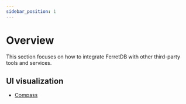 ```yaml
---
sidebar_position: 1
---
```


# Overview

This section focuses on how to integrate FerretDB with other third-party tools and services.

## UI visualization

- [Compass](./compass.md)

